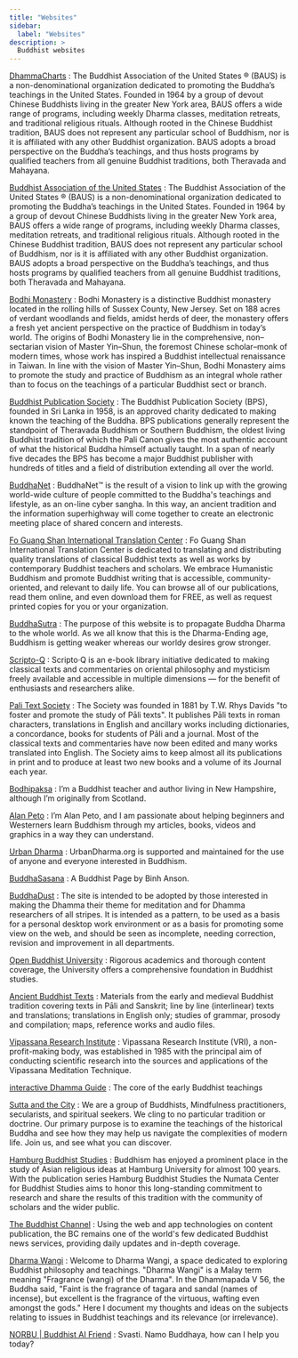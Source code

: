 ```yaml
---
title: "Websites"
sidebar:
  label: "Websites"
description: >
  Buddhist websites
---
```


[DhammaCharts](https://www.dhammacharts.org)
: The Buddhist Association of the United States ® (BAUS) is a non-denominational organization dedicated to promoting the Buddha’s teachings in the United States. Founded in 1964 by a group of devout Chinese Buddhists living in the greater New York area, BAUS offers a wide range of programs, including weekly Dharma classes, meditation retreats, and traditional religious rituals. Although rooted in the Chinese Buddhist tradition, BAUS does not represent any particular school of Buddhism, nor is it is affiliated with any other Buddhist organization. BAUS adopts a broad perspective on the Buddha’s teachings, and thus hosts programs by qualified teachers from all genuine Buddhist traditions, both Theravada and Mahayana.

[Buddhist Association of the United States](https://www.baus.org/en/)
: The Buddhist Association of the United States ® (BAUS) is a non-denominational organization dedicated to promoting the Buddha’s teachings in the United States. Founded in 1964 by a group of devout Chinese Buddhists living in the greater New York area, BAUS offers a wide range of programs, including weekly Dharma classes, meditation retreats, and traditional religious rituals. Although rooted in the Chinese Buddhist tradition, BAUS does not represent any particular school of Buddhism, nor is it is affiliated with any other Buddhist organization. BAUS adopts a broad perspective on the Buddha’s teachings, and thus hosts programs by qualified teachers from all genuine Buddhist traditions, both Theravada and Mahayana.

[Bodhi Monastery](https://bodhimonastery.org)
: Bodhi Monastery is a distinctive Buddhist monastery located in the rolling hills of Sussex County, New Jersey. Set on 188 acres of verdant woodlands and fields, amidst herds of deer, the monastery offers a fresh yet ancient perspective on the practice of Buddhism in today’s world. The origins of Bodhi Monastery lie in the comprehensive, non–sectarian vision of Master Yin–Shun, the foremost Chinese scholar–monk of modern times, whose work has inspired a Buddhist intellectual renaissance in Taiwan. In line with the vision of Master Yin–Shun, Bodhi Monastery aims to promote the study and practice of Buddhism as an integral whole rather than to focus on the teachings of a particular Buddhist sect or branch.

[Buddhist Publication Society](https://www.bps.lk)
: The Buddhist Publication Society (BPS), founded in Sri Lanka in 1958, is an approved charity dedicated to making known the teaching of the Buddha. BPS publications generally represent the standpoint of Theravada Buddhism or Southern Buddhism, the oldest living Buddhist tradition of which the Pali Canon gives the most authentic account of what the historical Buddha himself actually taught. In a span of nearly five decades the BPS has become a major Buddhist publisher with hundreds of titles and a field of distribution extending all over the world.

[BuddhaNet](http://www.buddhanet.net)
: BuddhaNet™ is the result of a vision to link up with the growing world-wide culture of people committed to the Buddha's teachings and lifestyle, as an on-line cyber sangha. In this way, an ancient tradition and the information superhighway will come together to create an electronic meeting place of shared concern and interests.

[Fo Guang Shan International Translation Center](https://www.fgsitc.org)
: Fo Guang Shan International Translation Center is dedicated to translating and distributing quality translations of classical Buddhist texts as well as works by contemporary Buddhist teachers and scholars. We embrace Humanistic Buddhism and promote Buddhist writing that is accessible, community-oriented, and relevant to daily life. You can browse all of our publications, read them online, and even download them for FREE, as well as request printed copies for you or your organization.

[BuddhaSutra](http://buddhasutra.com)
: The purpose of this website is to propagate Buddha Dharma to the whole world. As we all know that this is the Dharma-Ending age, Buddhism is getting weaker whereas our worldy desires grow stronger.

[Scripto-Q](https://scriptoq.com/page/resources/book_index/buddhism/theravada)
: Scripto·Q is an e-book library initiative dedicated to making classical texts and commentaries on oriental philosophy and mysticism freely available and accessible in multiple dimensions — for the benefit of enthusiasts and researchers alike.

[Pali Text Society](http://www.palitext.com)
: The Society was founded in 1881 by T.W. Rhys Davids "to foster and promote the study of Pāli texts". It publishes Pāli texts in roman characters, translations in English and ancillary works including dictionaries, a concordance, books for students of Pāli and a journal. Most of the classical texts and commentaries have now been edited and many works translated into English. The Society aims to keep almost all its publications in print and to produce at least two new books and a volume of its Journal each year.

[Bodhipaksa](https://www.bodhipaksa.com)
: I’m a Buddhist teacher and author living in New Hampshire, although I’m originally from Scotland.

[Alan Peto](https://alanpeto.com)
: I’m Alan Peto, and I am passionate about helping beginners and Westerners learn Buddhism through my articles, books, videos and graphics in a way they can understand.

[Urban Dharma](https://www.urbandharma.org/index6.html)
: UrbanDharma.org is supported and maintained for the use of anyone and everyone interested in Buddhism.

[BuddhaSasana](https://www.budsas.org/index.htm)
: A Buddhist Page by Binh Anson.

[BuddhaDust](https://obo.genaud.net/index.htm)
: The site is intended to be adopted by those interested in making the Dhamma their theme for meditation and for Dhamma researchers of all stripes. It is intended as a pattern, to be used as a basis for a personal desktop work environment or as a basis for promoting some view on the web, and should be seen as incomplete, needing correction, revision and improvement in all departments.

[Open Buddhist University](https://buddhistuniversity.net/)
: Rigorous academics and thorough content coverage, the University offers a comprehensive foundation in Buddhist studies.

[Ancient Buddhist Texts](https://www.ancient-buddhist-texts.net/index.htm)
: Materials from the early and medieval Buddhist tradition covering texts in Pāli and Sanskrit; line by line (interlinear) texts and translations; translations in English only; studies of grammar, prosody and compilation; maps, reference works and audio files.

[Vipassana Research Institute](https://www.vridhamma.org)
: Vipassana Research Institute (VRI), a non-profit-making body, was established in 1985 with the principal aim of conducting scientific research into the sources and applications of the Vipassana Meditation Technique.

[interactive Dhamma Guide](https://www.idhamma.org)
: The core of the early Buddhist teachings

[Sutta and the City](https://www.suttaandthecity.com)
: We are a group of Buddhists, Mindfulness practitioners, secularists, and spiritual seekers.  We cling to no particular tradition or doctrine.  Our primary purpose is to examine the teachings of the historical Buddha and see how they may help us navigate the complexities of modern life.  Join us, and see what you can discover.

[Hamburg Buddhist Studies](https://www.buddhismuskunde.uni-hamburg.de/en/publikationen/hamburg-buddhist-studies.html)
: Buddhism has enjoyed a prominent place in the study of Asian religious ideas at Hamburg University for almost 100 years. With the publication series Hamburg Buddhist Studies the Numata Center for Buddhist Studies aims to honor this long-standing commitment to research and share the results of this tradition with the community of scholars and the wider public.

[The Buddhist Channel](https://buddhistchannel.tv)
: Using the web and app technologies on content publication, the BC remains one of the world's few dedicated Buddhist news services, providing daily updates and in-depth coverage.

[Dharma Wangi](https://www.dharma-wangi.space/)
: Welcome to Dharma Wangi, a space dedicated to exploring Buddhist philosophy and teachings. "Dharma Wangi" is a Malay term meaning "Fragrance (wangi) of the Dharma". In the Dhammapada V 56, the Buddha said, "Faint is the fragrance of tagara and sandal (names of incense), but excellent is the fragrance of the virtuous, wafting even amongst the gods." Here I document my thoughts and ideas on the subjects relating to issues in Buddhist teachings and its relevance (or irrelevance).

[NORBU | Buddhist AI Friend](https://norbu-ai.org)
: Svasti. Namo Buddhaya, how can I help you today?
